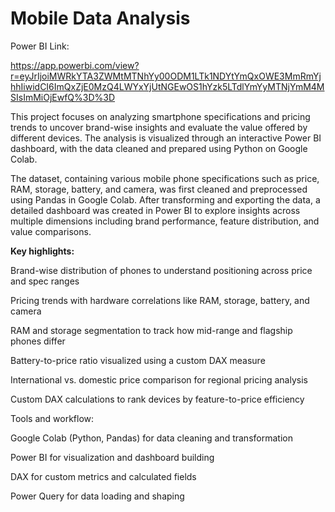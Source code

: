 # Mobile Data Analysis

Power BI Link: 

https://app.powerbi.com/view?r=eyJrIjoiMWRkYTA3ZWMtMTNhYy00ODM1LTk1NDYtYmQxOWE3MmRmYjhhIiwidCI6ImQxZjE0MzQ4LWYxYjUtNGEwOS1hYzk5LTdlYmYyMTNjYmM4MSIsImMiOjEwfQ%3D%3D

This project focuses on analyzing smartphone specifications and pricing trends to uncover brand-wise insights and evaluate the value offered by different devices. The analysis is visualized through an interactive Power BI dashboard, with the data cleaned and prepared using Python on Google Colab.

The dataset, containing various mobile phone specifications such as price, RAM, storage, battery, and camera, was first cleaned and preprocessed using Pandas in Google Colab. After transforming and exporting the data, a detailed dashboard was created in Power BI to explore insights across multiple dimensions including brand performance, feature distribution, and value comparisons.

**Key highlights:**

Brand-wise distribution of phones to understand positioning across price and spec ranges

Pricing trends with hardware correlations like RAM, storage, battery, and camera

RAM and storage segmentation to track how mid-range and flagship phones differ

Battery-to-price ratio visualized using a custom DAX measure

International vs. domestic price comparison for regional pricing analysis

Custom DAX calculations to rank devices by feature-to-price efficiency

Tools and workflow:

Google Colab (Python, Pandas) for data cleaning and transformation

Power BI for visualization and dashboard building

DAX for custom metrics and calculated fields

Power Query for data loading and shaping
